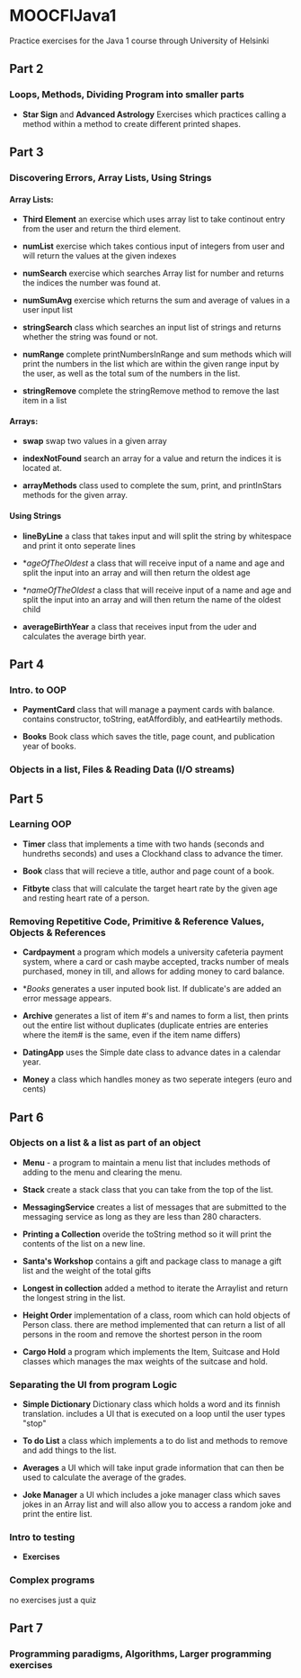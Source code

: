 # MOOCFIJava1
Practice exercises for the Java 1 course through University of Helsinki

## Part 2
### Loops, Methods, Dividing Program into smaller parts
- **Star Sign** and **Advanced Astrology** Exercises which practices calling a method within a method to create different printed shapes. 

## Part 3
### Discovering Errors, Array Lists, Using Strings

#### Array Lists: 

- **Third Element** an exercise which uses array list to take continout entry from the user and return the third element.

- **numList** exercise which takes contious input of integers from user and will return the values at the given indexes 

- **numSearch** exercise which searches Array list for number and returns the indices the number was found at.

- **numSumAvg** exercise which returns the sum and average of values in a user input list

- **stringSearch** class which searches an input list of strings and returns whether the string was found or not.

- **numRange** complete printNumbersInRange and sum methods which will print the numbers in the list which are within the given range input by the user, as well as the total sum of the numbers in the list.

- **stringRemove** complete the stringRemove method to remove the last item in a list

#### Arrays: 
- **swap** swap two values in a given array

- **indexNotFound** search an array for a value and return the indices it is located at.

- **arrayMethods** class used to complete the sum, print, and printInStars methods for the given array.

#### Using Strings
- **lineByLine** a class that takes input and will split the string by whitespace and print it onto seperate lines

- **ageOfTheOldest* a class that will receive input of a name and age and split the input into an array and will then return the oldest age

- **nameOfTheOldest* a class that will receive input of a name and age and split the input into an array and will then return the name of the oldest child

- **averageBirthYear** a class that receives input from the uder and calculates the average birth year. 

## Part 4
### Intro. to OOP

- **PaymentCard** class that will manage a payment cards with balance.  contains constructor, toString, eatAffordibly, and eatHeartily methods. 

- **Books** Book class which saves the title, page count, and publication year of books. 

### Objects in a list, Files & Reading Data (I/O streams)

## Part 5
### Learning OOP 

- **Timer** class that implements a time with two hands (seconds and hundreths seconds) and uses a Clockhand class to advance the timer. 

- **Book** class that will recieve a title, author and page count of a book. 

- **Fitbyte** class that will calculate the target heart rate by the given age and resting heart rate of a person. 

### Removing Repetitive Code, Primitive & Reference Values, Objects & References

- **Cardpayment** a program which models a university cafeteria payment system, where a card or cash maybe accepted, tracks number of meals purchased, money in till, and allows for adding money to card balance.

- **Books* generates a user inputed book list. If dublicate's are added an error message appears.

- **Archive** generates a list of item #'s and names to form a list, then prints out the entire list without duplicates (duplicate entries are enteries where the item# is the same, even if the item name differs)


- **DatingApp** uses the Simple date class to advance dates in a calendar year. 

- **Money** a class which handles money as two seperate integers (euro and cents) 


## Part 6
### Objects on a list & a list as part of an object 
- **Menu** - a program to maintain a menu list that includes methods of adding to the menu and clearing the menu.

- **Stack** create a stack class that you can take from the top of the list. 

- **MessagingService**  creates a list of messages that are submitted to the messaging service as long as they are less than 280 characters. 

- **Printing a Collection** overide the toString method so it will print the contents of the list on a new line.

- **Santa's Workshop** contains a gift and package class to manage a gift list and the weight of the total gifts

- **Longest in collection** added a method to iterate the Arraylist and return the longest string in the list. 

- **Height Order** implementation of a class, room which can hold objects of Person class. there are method implemented that can return a list of all persons in the room and remove the shortest person in the room  

- **Cargo Hold** a program which implements the Item, Suitcase and Hold classes which manages the max weights of the suitcase and hold. 

### Separating the UI from program Logic 
- **Simple Dictionary** Dictionary class which holds a word and its finnish translation. includes a UI that is executed on a loop until the user types "stop"

- **To do List**  a class which implements a to do list and methods to remove and add things to the list. 

- **Averages** a UI which will take input grade information that can then be used to calculate the average of the grades.


- **Joke Manager** a UI which includes a joke manager class which saves jokes in an Array list and will also allow you to access a random joke and print the entire list. 

### Intro to testing

- **Exercises**

### Complex programs

no exercises just a quiz

## Part 7
### Programming paradigms, Algorithms, Larger programming exercises
